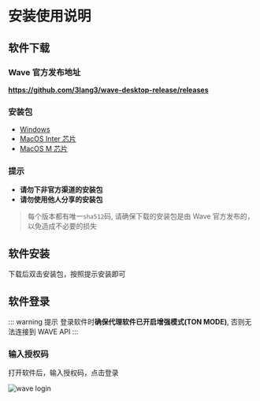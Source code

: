 # 安装使用说明

## 软件下载

### Wave 官方发布地址

**https://github.com/3lang3/wave-desktop-release/releases**

### 安装包

- [Windows](https://github.com/3lang3/wave-desktop-release/releases/latest/download/wave-desktop-0.0.0-dev.4-setup.exe)
- [MacOS Inter 芯片](https://github.com/3lang3/wave-desktop-release/releases/latest/download/wave-desktop-0.0.0-dev.4-setup.exe)
- [MacOS M 芯片](https://github.com/3lang3/wave-desktop-release/releases/latest/download/wave-desktop-0.0.0-dev.4-setup.exe)

### 提示

- **请勿下非官方渠道的安装包**
- **请勿使用他人分享的安装包**

> 每个版本都有唯一`sha512`码, 请确保下载的安装包是由 Wave 官方发布的，以免造成不必要的损失

## 软件安装

下载后双击安装包，按照提示安装即可

## 软件登录

::: warning 提示
登录软件时**确保代理软件已开启增强模式(TON MODE)**, 否则无法连接到 WAVE API
:::

<!-- > 推荐的代理软件 https://www.clashforwindows.net/ -->

### 输入授权码

打开软件后，输入授权码，点击登录

![wave login](/ss/wave-login.png)
